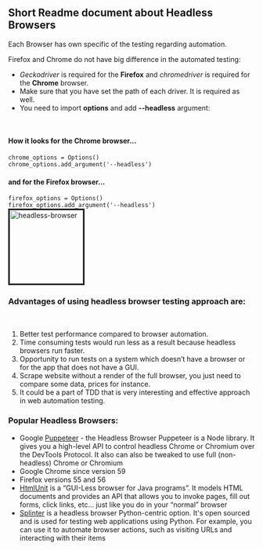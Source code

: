 <h2><b>Short Readme document about Headless Browsers</b></h2>

<p>Each Browser has own specific of the testing regarding automation.</p>

Firefox and Chrome do not have big difference in the automated testing:</p>
<ul>
<li><i>Geckodriver</i> is required for the <b>Firefox</b> and <i>chromedriver</i> is required for the <b>Chrome</b> browser.</li>
<li>Make sure that you have set the path of each driver. It is required as well.</li>
<li>You need to import <b>options</b> and add <b>--headless</b> argument:</li>
</ul>
<br>
<h4>How it looks for the Chrome browser...</h4>
<code>chrome_options = Options()</code>
<br>
<code>chrome_options.add_argument('--headless')</code>

<h4> and for the Firefox browser...</h4>
<code>firefox_options = Options()</code>
<br>
<code>firefox_options.add_argument('--headless')</code>
<br>

<a href="https://github.com/SviatoslavBordovski/Headless_Browsers_Automation">
<img border="3" alt="headless-browser" src="https://www.multidots.com/wp-content/uploads/2018/07/Headless-browser.jpg" width="150" height="150">
</a>

<br>
<h3>Advantages of using <b>headless</b> browser testing approach are:</h3>
<br>
<ol>
   <li>Better test performance compared to browser automation.</li>
   <li>Time consuming tests would run less as a result because headless browsers run faster.</li>
   <li>Opportunity to run tests on a system which doesn’t have a browser or for the app that does not have a GUI.</li>
   <li>Scrape website without a render of the full browser, you just need to compare some data, prices for instance.</li>
   <li>It could be a part of TDD that is very interesting and effective approach in web automation testing.</li>
</ol>

<h3>Popular Headless Browsers:</h3>
<ul>
   <li>Google <a href="https://developers.google.com/web/tools/puppeteer/">Puppeteer</a> - the Headless Browser Puppeteer is a    Node library. It gives you a high-level API to control headless Chrome or Chromium over the DevTools Protocol. It also can    also be tweaked to use full (non-headless) Chrome or Chromium</li>
   <li>Google Chrome since version 59</li>
   <li>Firefox versions 55 and 56</li>
   <li><a href="http://htmlunit.sourceforge.net/">HtmlUnit</a> is a “GUI-Less browser for Java programs”. It models HTML          documents and provides an API that allows you to invoke pages, fill out forms, click links, etc… just like you do in your      “normal” browser</li>
   <li><a href="https://splinter.readthedocs.io/en/latest/">Splinter</a> is a headless browser Python-centric option.  It's      open sourced and is used for testing web applications using Python.  For example, you can use it to automate browser          actions, such as visiting URLs and interacting with their items</li>
</ul>
